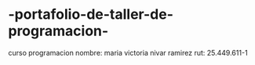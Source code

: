 # -portafolio-de-taller-de-programacion-
curso programacion
nombre: maria victoria nivar ramirez
rut: 25.449.611-1
